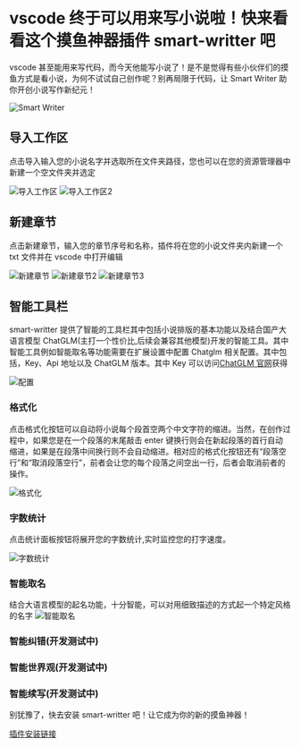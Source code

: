 # vscode 终于可以用来写小说啦！快来看看这个摸鱼神器插件 smart-writter 吧

vscode 甚至能用来写代码，而今天他能写小说了！是不是觉得有些小伙伴们的摸鱼方式是看小说，为何不试试自己创作呢？别再局限于代码，让 Smart Writer 助你开创小说写作新纪元！

![Smart Writer](https://github.com/blackteam-xingyu/smart-writter/blob/master/doc/image/editer.png)

## 导入工作区

点击导入输入您的小说名字并选取所在文件夹路径，您也可以在您的资源管理器中新建一个空文件夹并选定

![导入工作区](https://github.com/blackteam-xingyu/smart-writter/blob/master/doc/image/import.png)
![导入工作区2](https://github.com/blackteam-xingyu/smart-writter/blob/master/doc/image/import-2.png)

## 新建章节

点击新建章节，输入您的章节序号和名称，插件将在您的小说文件夹内新建一个 txt 文件并在 vscode 中打开编辑

![新建章节](https://github.com/blackteam-xingyu/smart-writter/blob/master/doc/image/new.png)
![新建章节2](https://github.com/blackteam-xingyu/smart-writter/blob/master/doc/image/new-2.png)
![新建章节3](https://github.com/blackteam-xingyu/smart-writter/blob/master/doc/image/new-3.png)

## 智能工具栏

smart-writter 提供了智能的工具栏其中包括小说排版的基本功能以及结合国产大语言模型 ChatGLM(主打一个性价比,后续会兼容其他模型)开发的智能工具。其中智能工具例如智能取名等功能需要在扩展设置中配置 Chatglm 相关配置。其中包括，Key、Api 地址以及 ChatGLM 版本。其中 Key 可以访问[ChatGLM 官网](https://open.bigmodel.cn/overview 'ChatGLM官网')获得

![配置](https://github.com/blackteam-xingyu/smart-writter/blob/master/doc/image/setting.png)

### 格式化

点击格式化按钮可以自动将小说每个段首空两个中文字符的缩进。当然，在创作过程中，如果您是在一个段落的末尾敲击 enter 键换行则会在新起段落的首行自动缩进，如果是在段落中间换行则不会自动缩进。相对应的格式化按钮还有“段落空行”和“取消段落空行”，前者会让您的每个段落之间空出一行，后者会取消前者的操作。

![格式化](https://github.com/blackteam-xingyu/smart-writter/blob/master/doc/image/formate.png)

### 字数统计

点击统计面板按钮将展开您的字数统计,实时监控您的打字速度。

![字数统计](https://github.com/blackteam-xingyu/smart-writter/blob/master/doc/image/detail.png)

### 智能取名

结合大语言模型的起名功能，十分智能，可以对用细致描述的方式起一个特定风格的名字
![智能取名](https://github.com/blackteam-xingyu/smart-writter/blob/master/doc/image/named.png)

### 智能纠错(开发测试中)

### 智能世界观(开发测试中)

### 智能续写(开发测试中)

别犹豫了，快去安装 smart-writter 吧！让它成为你的新的摸鱼神器！

[插件安装链接](插件安装链接)
